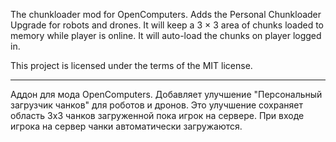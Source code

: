 The chunkloader mod for OpenComputers. Adds the Personal Chunkloader Upgrade for robots and drones.
It will keep a 3 × 3 area of chunks loaded to memory while player is online. It will auto-load
the chunks on player logged in.

This project is licensed under the terms of the MIT license.

----------------------------------------------------------------------------------------------------

Аддон для мода OpenComputers. Добавляет улучшение "Персональный загрузчик чанков" для роботов и
дронов. Это улучшение сохраняет область 3x3 чанков загруженной пока игрок на сервере. При входе
игрока на сервер чанки автоматически загружаются.
